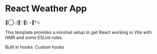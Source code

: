 # React Weather App 

⊚⃝⸜(｡∵｡) ⋆｡°✩

This template provides a minimal setup to get React working in Vite with HMR and some ESLint rules.

Built in hooks:
Custom hooks

